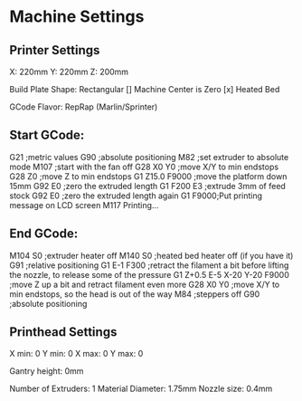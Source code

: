 ﻿# Machine Settings

## Printer Settings

X: 220mm
Y: 220mm
Z: 200mm

Build Plate Shape: Rectangular
[] Machine Center is Zero
[x] Heated Bed

GCode Flavor: RepRap (Marlin/Sprinter)

## Start GCode:

G21 ;metric values
G90 ;absolute positioning
M82 ;set extruder to absolute mode
M107 ;start with the fan off
G28 X0 Y0 ;move X/Y to min endstops
G28 Z0 ;move Z to min endstops
G1 Z15.0 F9000 ;move the platform down 15mm
G92 E0 ;zero the extruded length
G1 F200 E3 ;extrude 3mm of feed stock
G92 E0 ;zero the extruded length again
G1 F9000;Put printing message on LCD screen
M117 Printing...

## End GCode:

M104 S0 ;extruder heater off
M140 S0 ;heated bed heater off (if you have it)
G91 ;relative positioning
G1 E-1 F300 ;retract the filament a bit before lifting the nozzle, to release some of the pressure
G1 Z+0.5 E-5 X-20 Y-20 F9000 ;move Z up a bit and retract filament even more
G28 X0 Y0 ;move X/Y to min endstops, so the head is out of the way
M84 ;steppers off
G90 ;absolute positioning﻿

## Printhead Settings

X min: 0
Y min: 0
X max: 0
Y max: 0

Gantry height: 0mm

Number of Extruders: 1
Material Diameter: 1.75mm
Nozzle size: 0.4mm